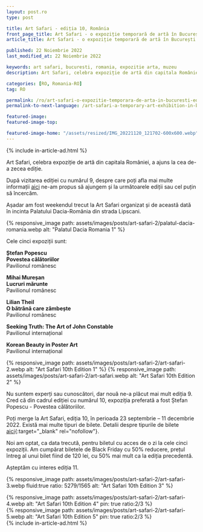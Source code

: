 ```yaml
---
layout: post.ro
type: post

title: Art Safari - ediția 10, România
front_page_title: Art Safari - o expoziție temporară de artă în București - ediția 10
article_title: Art Safari - o expoziție temporară de artă în București - ediția 10

published: 22 Noiembrie 2022
last_modified_at: 22 Noiembrie 2022

keywords: art safari, bucuresti, romania, expozitie arta, muzeu
description: Art Safari, celebra expoziție de artă din capitala României, a ajuns la cea de-a zecea ediție.

categories: [RO, Romania-RO]
tag: RO

permalink: /ro/art-safari-o-expozitie-temporara-de-arta-in-bucuresti-editia-10/
permalink-to-next-language: /art-safari-a-temporary-art-exhibition-in-bucharest-10th-edition/

featured-image: 
featured-image-top: 

featured-image-home: "/assets/resized/IMG_20221120_121702-600x600.webp" # width - 600
---
```

{% include in-article-ad.html %}

Art Safari, celebra expoziție de artă din capitala României, a ajuns la cea de-a zecea ediție.

După vizitarea ediției cu numărul 9, despre care poți afla mai multe informații [aici](/ro/art-safari-o-expozitie-temporara-de-arta-in-bucuresti/) ne-am propus să ajungem și la următoarele ediții sau cel puțin să încercăm. 

Așadar am fost weekendul trecut la Art Safari organizat și de această dată în incinta Palatului Dacia-România din strada Lipscani.

{% responsive_image path: assets/images/posts/art-safari-2/palatul-dacia-romania.webp alt: "Palatul Dacia Romania 1" %}

Cele cinci expoziții sunt:

**Ștefan Popescu** <br />
**Povestea călătoriilor**<br />
Pavilionul românesc

**Mihai Mureșan**  <br />
**Lucruri mărunte**  <br />
Pavilionul românesc

**Lilian Theil**  <br />
**O bătrână care zâmbește**   <br />
Pavilionul românesc

**Seeking Truth: The Art of John Constable**  <br />
Pavilionul internațional

**Korean Beauty in Poster Art**  <br />
Pavilionul internațional

{% responsive_image path: assets/images/posts/art-safari-2/art-safari-2.webp alt: "Art Safari 10th Edition 1" %}
{% responsive_image path: assets/images/posts/art-safari-2/art-safari.webp alt: "Art Safari 10th Edition 2" %}

Nu suntem experți sau cunoscători, dar nouă ne-a plăcut mai mult ediția 9. Cred că din cadrul ediției cu numărul 10, expoziția preferată a fost Ștefan Popescu - Povestea călătoriilor.

Poți merge la Art Safari, ediția 10, în perioada 23 septembrie – 11 decembrie 2022. Există mai multe tipuri de bilete. Detalii despre tipurile de bilete [aici](https://tickets.artsafari.ro/e?lang=ro){:target="_blank" rel="nofollow"}.

Noi am optat, ca data trecută, pentru biletul cu acces de o zi la cele cinci expoziții. Am cumpărat biletele de Black Friday cu 50% reducere, prețul întreg al unui bilet fiind de 120 lei, cu 50% mai mult ca la ediția precedentă. 

Așteptăm cu interes ediția 11.

{% responsive_image path: assets/images/posts/art-safari-2/art-safari-3.webp fluid:true ratio: 5279/1565 alt: "Art Safari 10th Edition 3" %}

<div class="row mb-4">
    <div class="col-xs-12 col-sm-6 text-center mb-3 mt-3">
            {% responsive_image path: assets/images/posts/art-safari-2/art-safari-4.webp alt: "Art Safari 10th Edition 4" pin: true ratio:2/3 %}
    </div>
    <div class="col-xs-12 col-sm-6 text-center mb-3 mt-3">
            {% responsive_image path: assets/images/posts/art-safari-2/art-safari-5.webp alt: "Art Safari 10th Edition 5" pin: true ratio:2/3 %}
    </div>
</div>
{% include in-article-ad.html %}